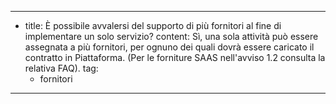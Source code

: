 ---
  - title: È possibile avvalersi del supporto di più fornitori al fine di implementare un solo servizio?
    content: Sì, una sola attività può essere assegnata a più fornitori, per ognuno dei quali dovrà essere caricato il contratto in Piattaforma. (Per le forniture SAAS nell'avviso 1.2 consulta la relativa FAQ).
    tag:
      - fornitori
---
